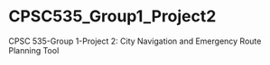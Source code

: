 # CPSC535_Group1_Project2
 CPSC 535-Group 1-Project 2: City Navigation and Emergency Route Planning Tool
